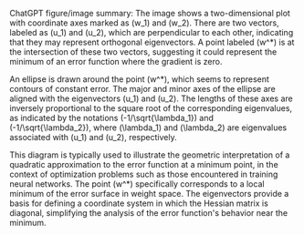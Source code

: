 ChatGPT figure/image summary: The image shows a two-dimensional plot with coordinate axes marked as \(w_1\) and \(w_2\). There are two vectors, labeled as \(u_1\) and \(u_2\), which are perpendicular to each other, indicating that they may represent orthogonal eigenvectors. A point labeled \(w^*\) is at the intersection of these two vectors, suggesting it could represent the minimum of an error function where the gradient is zero.

An ellipse is drawn around the point \(w^*\), which seems to represent contours of constant error. The major and minor axes of the ellipse are aligned with the eigenvectors \(u_1\) and \(u_2\). The lengths of these axes are inversely proportional to the square root of the corresponding eigenvalues, as indicated by the notations \(-1/\sqrt{\lambda_1}\) and \(-1/\sqrt{\lambda_2}\), where \(\lambda_1\) and \(\lambda_2\) are eigenvalues associated with \(u_1\) and \(u_2\), respectively.

This diagram is typically used to illustrate the geometric interpretation of a quadratic approximation to the error function at a minimum point, in the context of optimization problems such as those encountered in training neural networks. The point \(w^*\) specifically corresponds to a local minimum of the error surface in weight space. The eigenvectors provide a basis for defining a coordinate system in which the Hessian matrix is diagonal, simplifying the analysis of the error function's behavior near the minimum.